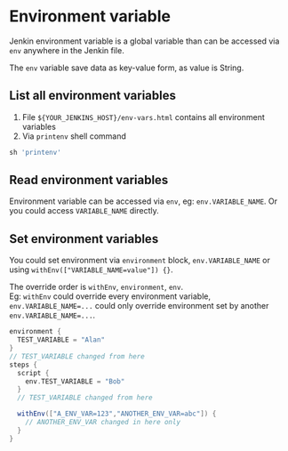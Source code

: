 # Environment variable

Jenkin environment variable is a global variable than can be accessed via `env` anywhere in the Jenkin file.  

The `env` variable save data as key-value form, as value is String.

## List all environment variables

1. File `${YOUR_JENKINS_HOST}/env-vars.html` contains all environment variables
2. Via `printenv` shell command

``` groovy
sh 'printenv'
```

## Read environment variables

Environment variable can be accessed via `env`, eg: `env.VARIABLE_NAME`.
Or you could access `VARIABLE_NAME` directly.

## Set environment variables

You could set environment via `environment` block, `env.VARIABLE_NAME` or using `withEnv(["VARIABLE_NAME=value"]) {}`.

The override order is `withEnv`, `environment`, `env`.  
Eg: `withEnv` could override every environment variable, `env.VARIABLE_NAME=...` could only override environment set by another `env.VARIABLE_NAME=...`.

``` groovy
environment {
  TEST_VARIABLE = "Alan"
}
// TEST_VARIABLE changed from here
steps {
  script {
    env.TEST_VARIABLE = "Bob"
  }
  // TEST_VARIABLE changed from here

  withEnv(["A_ENV_VAR=123","ANOTHER_ENV_VAR=abc"]) {
    // ANOTHER_ENV_VAR changed in here only
  }
}
```
